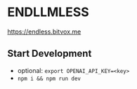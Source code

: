 # ENDLLMLESS

<https://endless.bitvox.me>

## Start Development

- optional: `export OPENAI_API_KEY=<key>`
- `npm i && npm run dev`
